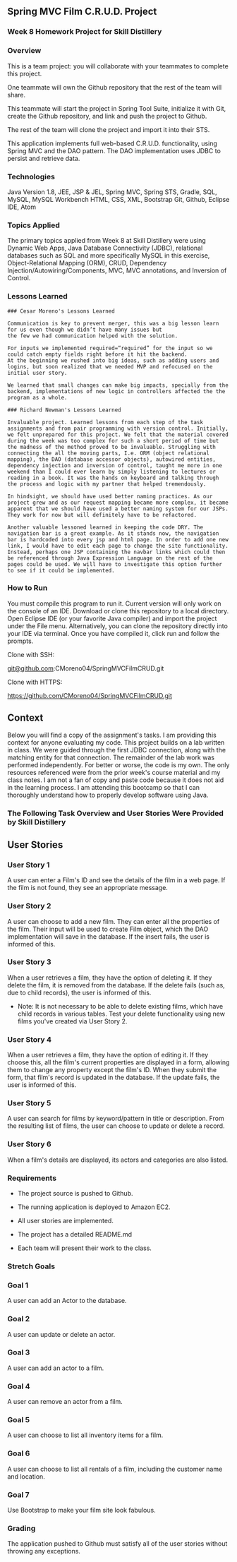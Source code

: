 ## Spring MVC Film C.R.U.D. Project

### Week 8 Homework Project for Skill Distillery

### Overview

This is a team project: you will collaborate with your teammates to complete this project.

One teammate will own the Github repository that the rest of the team will share.

This teammate will start the project in Spring Tool Suite, initialize it with Git, create the Github repository, and link and push the project to Github.

The rest of the team will clone the project and import it into their STS.

This application implements full web-based C.R.U.D. functionality, using Spring MVC and the DAO pattern. The DAO implementation uses JDBC to persist and retrieve data.

### Technologies

Java Version 1.8, JEE, JSP & JEL, Spring MVC, Spring STS, Gradle, SQL, MySQL, MySQL Workbench HTML, CSS, XML, Bootstrap Git, Github, Eclipse IDE, Atom

### Topics Applied

The primary topics applied from Week 8 at Skill Distillery were using Dynamic Web Apps, Java Database Connectivity (JDBC), relational databases such as SQL and more specifically MySQL in this exercise, Object-Relational Mapping (ORM), CRUD, Dependency Injection/Autowiring/Components, MVC, MVC annotations, and Inversion of Control.

### Lessons Learned

    ### Cesar Moreno's Lessons Learned

    Communication is key to prevent merger, this was a big lesson learn for us even though we didn’t have many issues but 
    the few we had communication helped with the solution.

    For inputs we implemented required=“required” for the input so we could catch empty fields right before it hit the backend.
    At the beginning we rushed into big ideas, such as adding users and logins, but soon realized that we needed MVP and refocused on the initial user story.

    We learned that small changes can make big impacts, specially from the backend, implementations of new logic in controllers affected the the program as a whole.

    ### Richard Newman's Lessons Learned

    Invaluable project. Learned lessons from each step of the task assignments and from pair programming with version control. Initially, we felt unprepared for this project. We felt that the material covered during the week was too complex for such a short period of time but the madness of the method proved to be invaluable. Struggling with connecting the all the moving parts, I.e. ORM (object relational mapping), the DAO (database accessor objects), autowired entities, dependency injection and inversion of control, taught me more in one weekend than I could ever learn by simply listening to lectures or reading in a book. It was the hands on keyboard and talking through the process and logic with my partner that helped tremendously.  

    In hindsight, we should have used better naming practices. As our project grew and as our request mapping became more complex, it became apparent that we should have used a better naming system for our JSPs. They work for now but will definitely have to be refactored.

    Another valuable lessoned learned in keeping the code DRY. The navigation bar is a great example. As it stands now, the navigation bar is hardcoded into every jsp and html page. In order to add one new link, I would have to edit each page to change the site functionality. Instead, perhaps one JSP containing the navbar links which could then be referenced through Java Expression Language on the rest of the pages could be used. We will have to investigate this option further to see if it could be implemented.


### How to Run

You must compile this program to run it. Current version will only work on the console of an IDE. Download or clone this repository to a local directory. Open Eclipse IDE (or your favorite Java compiler) and import the project under the File menu. Alternatively, you can clone the repository directly into your IDE via terminal. Once you have compiled it, click run and follow the prompts.

Clone with SSH:

git@github.com:CMoreno04/SpringMVCFilmCRUD.git

Clone with HTTPS:

https://github.com/CMoreno04/SpringMVCFilmCRUD.git


## Context

Below you will find a copy of the assignment's tasks. I am providing this context for anyone evaluating my code. This project builds on a lab written in class. We were guided through the first JDBC connection, along with the matching entity for that connection. The remainder of the lab work was performed independently. For better or worse, the code is my own. The only resources referenced were from the prior week's course material and my class notes. I am not a fan of copy and paste code because it does not aid in the learning process. I am attending this bootcamp so that I can thoroughly understand how to properly develop software using Java.

### The Following Task Overview and User Stories Were Provided by Skill Distillery



## User Stories

### User Story 1

A user can enter a Film's ID and see the details of the film in a web page. If the film is not found, they see an appropriate message.

### User Story 2

A user can choose to add a new film. They can enter all the properties of the film. Their input will be used to create Film object, which the DAO implementation will save in the database. If the insert fails, the user is informed of this.

### User Story 3

When a user retrieves a film, they have the option of deleting it. If they delete the film, it is removed from the database. If the delete fails (such as, due to child records), the user is informed of this.

  * Note: It is not necessary to be able to delete existing films, which have child records in various tables. Test your delete   functionality using new films you've created via User Story 2.

### User Story 4

When a user retrieves a film, they have the option of editing it. If they choose this, all the film's current properties are displayed in a form, allowing them to change any property except the film's ID. When they submit the form, that film's record is updated in the database. If the update fails, the user is informed of this.

### User Story 5

A user can search for films by keyword/pattern in title or description. From the resulting list of films, the user can choose to update or delete a record.

### User Story 6

When a film's details are displayed, its actors and categories are also listed.

### Requirements

* The project source is pushed to Github.

* The running application is deployed to Amazon EC2.

* All user stories are implemented.

* The project has a detailed README.md

* Each team will present their work to the class.

### Stretch Goals

### Goal 1

A user can add an Actor to the database.


### Goal 2

A user can update or delete an actor.

### Goal 3

A user can add an actor to a film.

### Goal 4

A user can remove an actor from a film.

### Goal 5

A user can choose to list all inventory items for a film.

### Goal 6

A user can choose to list all rentals of a film, including the customer name and location.

### Goal 7

Use Bootstrap to make your film site look fabulous.

### Grading

The application pushed to Github must satisfy all of the user stories without throwing any exceptions.
